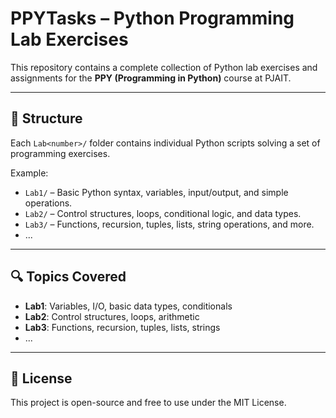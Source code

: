 # PPYTasks – Python Programming Lab Exercises

This repository contains a complete collection of Python lab exercises and assignments for the **PPY (Programming in Python)** course at PJAIT.

---

## 📁 Structure
Each `Lab<number>/` folder contains individual Python scripts solving a set of programming exercises.

Example:
- `Lab1/` – Basic Python syntax, variables, input/output, and simple operations.
- `Lab2/` – Control structures, loops, conditional logic, and data types.
- `Lab3/` – Functions, recursion, tuples, lists, string operations, and more.
- ...

---

## 🔍 Topics Covered

- **Lab1**: Variables, I/O, basic data types, conditionals
- **Lab2**: Control structures, loops, arithmetic
- **Lab3**: Functions, recursion, tuples, lists, strings
- ...

---

## 📄 License

This project is open-source and free to use under the MIT License.
